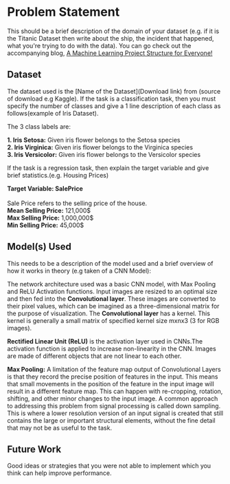 # Problem Statement 
This should be a brief description of the domain of your dataset (e.g. if it is the Titanic Dataset then write about the ship, the incident that happened, what you're trying to do with the data). You can go check out the accompanying blog, [A Machine Learning Project Structure for Everyone!](https://medium.com/@ashwiniyer1706/a-machine-learning-project-structure-for-everyone-e48a81d0bb63)


## Dataset

The dataset used is the [Name of the Dataset](Download link) from (source of download e.g Kaggle). If the task is a classification task, then you must specify the number of classes and give a 1 line description of each class as follows(example of Iris Dataset). 

The 3 class labels are:
<br>

**1. Iris Setosa:** Given iris flower belongs to the Setosa species
<br>
**2. Iris Virginica:** Given iris flower belongs to the Virginica species
<br>
**3. Iris Versicolor:** Given iris flower belongs to the Versicolor species

If the task is a regression task, then explain the target variable and give brief statistics.(e.g. Housing Prices)

**Target Variable: SalePrice**
<br>
<br>
Sale Price refers to the selling price of the house.
<br>
**Mean Selling Price:** 121,000$
<br>
**Max Selling Price:** 1,000,000$
<br>
**Min Selling Price:** 45,000$


## Model(s) Used

This needs to be a description of the model used and a brief overview of how it works in theory (e.g taken of a CNN Model): 

The network architecture used was a basic CNN model, with Max Pooling and ReLU Activation functions. Input images are resized to an optimal size and then fed into the **Convolutional layer**. These images are converted to their pixel values, which can be imagined as a three-dimensional matrix for the purpose of visualization. The **Convolutional layer** has a kernel. This kernel is generally a small matrix of specified kernel size mxnx3 (3 for RGB images). 
<br>

**Rectified Linear Unit (ReLU)** is the activation layer used in CNNs.The activation function is applied to increase non-linearity in the CNN. Images are made of different objects that are not linear to each other.


**Max Pooling:** A limitation of the feature map output of Convolutional Layers is that they record the precise position of features in the input. This means that small movements in the position of the feature in the input image will result in a different feature map. This can happen with re-cropping, rotation, shifting, and other minor changes to the input image. A common approach to addressing this problem from signal processing is called down sampling. This is where a lower resolution version of an input signal is created that still contains the large or important structural elements, without the fine detail that may not be as useful to the task.

## Future Work
Good ideas or strategies that you were not able to implement which you think can help  improve performance.
